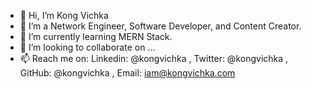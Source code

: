 - 👋 Hi, I’m Kong Vichka
- 👀 I’m a Network Engineer, Software Developer, and Content Creator.
- 🌱 I’m currently learning MERN Stack.
- 💞️ I’m looking to collaborate on ...
- 📫 Reach me on: Linkedin: @kongvichka , Twitter: @kongvichka , GitHub: @kongvichka , Email: iam@kongvichka.com

<!---
kongvichka/kongvichka is a ✨ special ✨ repository because its `README.md` (this file) appears on your GitHub profile.
You can click the Preview link to take a look at your changes.
--->
